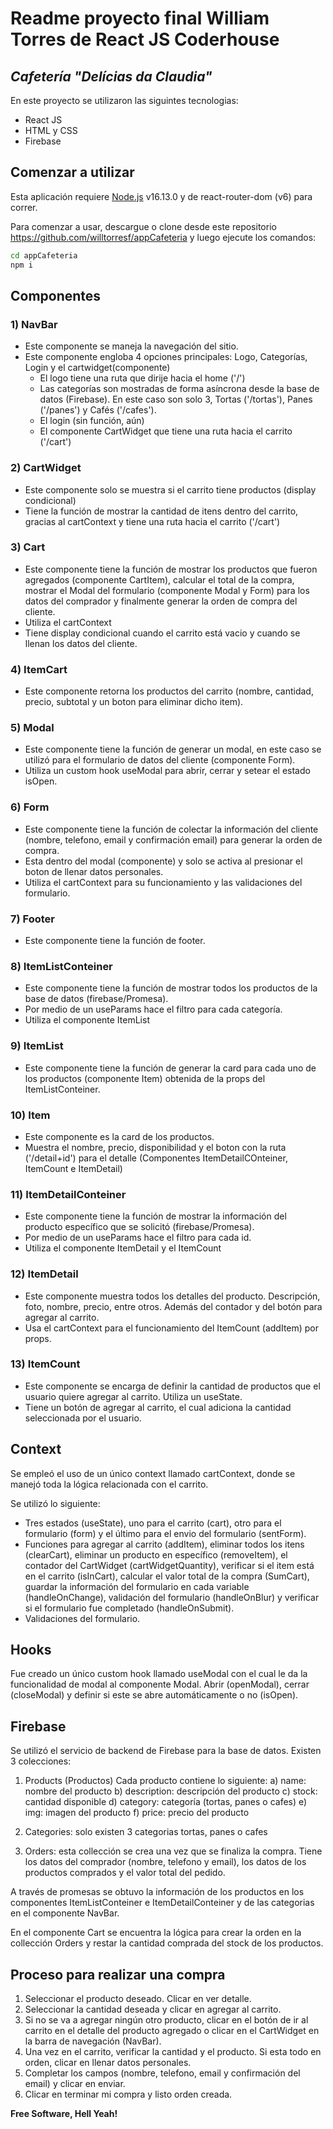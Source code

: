 # Readme proyecto final William Torres de React JS Coderhouse
## _Cafetería "Delícias da Claudia"_

En este proyecto se utilizaron las siguintes tecnologias:

- React JS 
- HTML y CSS
- Firebase

## Comenzar a utilizar

Esta aplicación requiere [Node.js](https://nodejs.org/) v16.13.0 y de react-router-dom (v6) para correr.

Para comenzar a usar, descargue o clone desde este repositorio https://github.com/willtorresf/appCafeteria y luego ejecute los comandos:

```sh
cd appCafeteria
npm i
```

## Componentes 

### 1) NavBar

- Este componente se maneja la navegación del sitio. 
- Este componente engloba 4 opciones principales: Logo, Categorías, Login y el cartwidget(componente)
    - El logo tiene una ruta que dirije hacia el home ('/')
    - Las categorías son mostradas de forma asíncrona desde la base de datos (Firebase). En este caso son solo 3, Tortas ('/tortas'), Panes ('/panes') y Cafés ('/cafes').
    - El login (sin función, aún)
    - El componente CartWidget que tiene una ruta hacia el carrito ('/cart')

### 2) CartWidget

- Este componente solo se muestra si el carrito tiene productos (display condicional)
- Tiene la función de mostrar la cantidad de itens dentro del carrito, gracias al cartContext y tiene una ruta hacia el carrito ('/cart') 

### 3) Cart

- Este componente tiene la función de mostrar los productos que fueron agregados (componente CartItem), calcular el total de la compra, mostrar el Modal del formulario (componente Modal y Form) para los datos del comprador y finalmente generar la orden de compra del cliente.
- Utiliza el cartContext
- Tiene display condicional cuando el carrito está vacio y cuando se llenan los datos del cliente.

### 4) ItemCart

- Este componente retorna los productos del carrito (nombre, cantidad, precio, subtotal y un boton para eliminar dicho item).

### 5) Modal

- Este componente tiene la función de generar un modal, en este caso se utilizó para el formulario de datos del cliente (componente Form).
- Utiliza un custom hook useModal para abrir, cerrar y setear el estado isOpen.

### 6) Form

- Este componente tiene la función de colectar la información del cliente (nombre, telefono, email y confirmación email) para generar la orden de compra.
- Esta dentro del modal (componente) y solo se activa al presionar el boton de llenar datos personales.
- Utiliza el cartContext para su funcionamiento y las validaciones del formulario.

### 7) Footer

- Este componente tiene la función de footer.

### 8) ItemListConteiner

- Este componente tiene la función de mostrar todos los productos de la base de datos (firebase/Promesa).
- Por medio de un useParams hace el filtro para cada categoría.
- Utiliza el componente ItemList

### 9) ItemList

- Este componente tiene la función de generar la card para cada uno de los productos (componente Item) obtenida de la props del ItemListConteiner.

### 10) Item

- Este componente es la card de los productos.
- Muestra el nombre, precio, disponibilidad y el boton con la ruta ('/detail+id') para el detalle (Componentes ItemDetailCOnteiner, ItemCount e ItemDetail)

### 11) ItemDetailConteiner

- Este componente tiene la función de mostrar la información del producto específico que se solicitó (firebase/Promesa).
- Por medio de un useParams hace el filtro para cada id.
- Utiliza el componente ItemDetail y el ItemCount

### 12) ItemDetail

- Este componente muestra todos los detalles del producto. Descripción, foto, nombre, precio, entre otros. Además del contador y del botón para agregar al carrito.
- Usa el cartContext para el funcionamiento del ItemCount (addItem) por props.

### 13) ItemCount

- Este componente se encarga de definir la cantidad de productos que el usuario quiere agregar al carrito. Utiliza un useState.
- Tiene un botón de agregar al carrito, el cual adiciona la cantidad seleccionada por el usuario.

## Context

Se empleó el uso de un único context llamado cartContext, donde se manejó toda la lógica relacionada con el carrito. 

Se utilizó lo siguiente:
- Tres estados (useState), uno para el carrito (cart), otro para el formulario (form) y el último para el envio del formulario (sentForm).
- Funciones para agregar al carrito (addItem), eliminar todos los itens (clearCart), eliminar un producto en específico (removeItem), el contador del CartWidget (cartWidgetQuantity), verificar si el item está en el carrito (isInCart), calcular el valor total de la compra (SumCart), guardar la información del formulario en cada variable (handleOnChange), validación del formulario (handleOnBlur) y verificar si el formulario fue completado (handleOnSubmit).
- Validaciones del formulario.

## Hooks

Fue creado un único custom hook llamado useModal con el cual le da la funcionalidad de modal al componente Modal. Abrir (openModal), cerrar (closeModal) y definir si este se abre automáticamente o no (isOpen).

## Firebase

Se utilizó el servicio de backend de Firebase para la base de datos. Existen 3 colecciones:

1) Products (Productos)
Cada producto contiene lo siguiente:
a) name: nombre del producto
b) description: descripción del producto
c) stock: cantidad disponible
d) category: categoría (tortas, panes o cafes)
e) img: imagen del producto
f) price: precio del producto

2) Categories: solo existen 3 categorias tortas, panes o cafes

3) Orders: esta collección se crea una vez que se finaliza la compra. Tiene los datos del comprador (nombre, telefono y email), los datos de los productos comprados y el valor total del pedido.

A través de promesas se obtuvo la información de los productos en los componentes ItemListConteiner e ItemDetailConteiner y de las categorias en el componente NavBar.

En el componente Cart se encuentra la lógica para crear la orden en la collección Orders y restar la cantidad comprada del stock de los productos.

## Proceso para realizar una compra

1) Seleccionar el producto deseado. Clicar en ver detalle.
2) Seleccionar la cantidad deseada y clicar en agregar al carrito.
3) Si no se va a agregar ningún otro producto, clicar en el botón de ir al carrito en el detalle del producto agregado o clicar en el CartWidget en la barra de navegación (NavBar).
4) Una vez en el carrito, verificar la cantidad y el producto. Si esta todo en orden, clicar en llenar datos personales.
5) Completar los campos (nombre, telefono, email y confirmación del email) y clicar en enviar.
6) Clicar en terminar mi compra y listo orden creada.

**Free Software, Hell Yeah!**